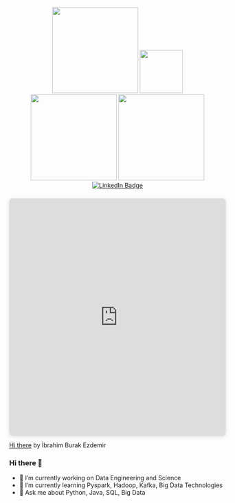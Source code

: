 <div id="header" align="center">
  <img src="https://media.giphy.com/media/Sw7L43eex8cy6MczWC/giphy.gif" width="200"/>
  <img src="https://media.giphy.com/media/M9gbBd9nbDrOTu1Mqx/giphy.gif" width="100"/>
  <img src="https://media.giphy.com/media/xT0BKi1TLjmKiu1HGg/giphy.gif" width="200"/>
  <img src="https://www.canva.com/design/DAFJfizWtrw/watch" width="200"/>
  <div id="badges">
  <a href="https://www.linkedin.com/in/ibrahimburakezdemir/">
    <img src="https://img.shields.io/badge/LinkedIn-blue?style=for-the-badge&logo=linkedin&logoColor=white" alt="LinkedIn Badge"/>
  </a>
</div>
</div>

<div style="position: relative; width: 100%; height: 0; padding-top: 100.0000%;
 padding-bottom: 48px; box-shadow: 0 2px 8px 0 rgba(63,69,81,0.16); margin-top: 1.6em; margin-bottom: 0.9em; overflow: hidden;
 border-radius: 8px; will-change: transform;">
  <iframe loading="lazy" style="position: absolute; width: 100%; height: 100%; top: 0; left: 0; border: none; padding: 0;margin: 0;"
    src="https:&#x2F;&#x2F;www.canva.com&#x2F;design&#x2F;DAFJfizWtrw&#x2F;watch?embed" allowfullscreen="allowfullscreen" allow="fullscreen">
  </iframe>
</div>
<a href="https:&#x2F;&#x2F;www.canva.com&#x2F;design&#x2F;DAFJfizWtrw&#x2F;watch?utm_content=DAFJfizWtrw&amp;utm_campaign=designshare&amp;utm_medium=embeds&amp;utm_source=link" target="_blank" rel="noopener">Hi there</a> by İbrahim Burak Ezdemir


### Hi there 👋

- 🔭 I’m currently working on Data Engineering and Science
- 🌱 I’m currently learning Pyspark, Hadoop, Kafka, Big Data Technologies
- 💬 Ask me about Python, Java, SQL, Big Data
